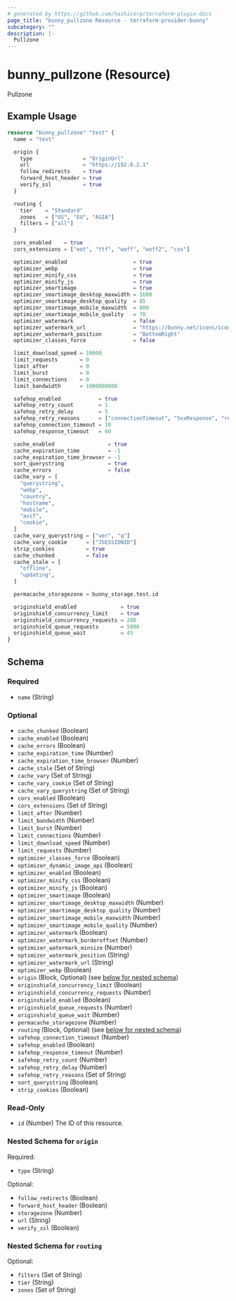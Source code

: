 ```yaml
---
# generated by https://github.com/hashicorp/terraform-plugin-docs
page_title: "bunny_pullzone Resource - terraform-provider-bunny"
subcategory: ""
description: |-
  Pullzone
---
```


# bunny_pullzone (Resource)

Pullzone

## Example Usage

```terraform
resource "bunny_pullzone" "test" {
  name = "test"

  origin {
    type                = "OriginUrl"
    url                 = "https://192.0.2.1"
    follow_redirects    = true
    forward_host_header = true
    verify_ssl          = true
  }

  routing {
    tier    = "Standard"
    zones   = ["US", "EU", "ASIA"]
    filters = ["all"]
  }

  cors_enabled    = true
  cors_extensions = ["eot", "ttf", "woff", "woff2", "css"]

  optimizer_enabled                     = true
  optimizer_webp                        = true
  optimizer_minify_css                  = true
  optimizer_minify_js                   = true
  optimizer_smartimage                  = true
  optimizer_smartimage_desktop_maxwidth = 1600
  optimizer_smartimage_desktop_quality  = 85
  optimizer_smartimage_mobile_maxwidth  = 800
  optimizer_smartimage_mobile_quality   = 70
  optimizer_watermark                   = false
  optimizer_watermark_url               = "https://bunny.net/icons/icon-72x72.png"
  optimizer_watermark_position          = "BottomRight"
  optimizer_classes_force               = false

  limit_download_speed = 10000
  limit_requests       = 0
  limit_after          = 0
  limit_burst          = 0
  limit_connections    = 0
  limit_bandwidth      = 1000000000

  safehop_enabled            = true
  safehop_retry_count        = 1
  safehop_retry_delay        = 5
  safehop_retry_reasons      = ["connectionTimeout", "5xxResponse", "responseTimeout"]
  safehop_connection_timeout = 10
  safehop_response_timeout   = 60

  cache_enabled                 = true
  cache_expiration_time         = -1
  cache_expiration_time_browser = -1
  sort_querystring              = true
  cache_errors                  = false
  cache_vary = [
    "querystring",
    "webp",
    "country",
    "hostname",
    "mobile",
    "avif",
    "cookie",
  ]
  cache_vary_querystring = ["ver", "q"]
  cache_vary_cookie      = ["JSESSIONID"]
  strip_cookies          = true
  cache_chunked          = false
  cache_stale = [
    "offline",
    "updating",
  ]

  permacache_storagezone = bunny_storage.test.id

  originshield_enabled              = true
  originshield_concurrency_limit    = true
  originshield_concurrency_requests = 200
  originshield_queue_requests       = 5000
  originshield_queue_wait           = 45
}
```

<!-- schema generated by tfplugindocs -->
## Schema

### Required

- `name` (String)

### Optional

- `cache_chunked` (Boolean)
- `cache_enabled` (Boolean)
- `cache_errors` (Boolean)
- `cache_expiration_time` (Number)
- `cache_expiration_time_browser` (Number)
- `cache_stale` (Set of String)
- `cache_vary` (Set of String)
- `cache_vary_cookie` (Set of String)
- `cache_vary_querystring` (Set of String)
- `cors_enabled` (Boolean)
- `cors_extensions` (Set of String)
- `limit_after` (Number)
- `limit_bandwidth` (Number)
- `limit_burst` (Number)
- `limit_connections` (Number)
- `limit_download_speed` (Number)
- `limit_requests` (Number)
- `optimizer_classes_force` (Boolean)
- `optimizer_dynamic_image_api` (Boolean)
- `optimizer_enabled` (Boolean)
- `optimizer_minify_css` (Boolean)
- `optimizer_minify_js` (Boolean)
- `optimizer_smartimage` (Boolean)
- `optimizer_smartimage_desktop_maxwidth` (Number)
- `optimizer_smartimage_desktop_quality` (Number)
- `optimizer_smartimage_mobile_maxwidth` (Number)
- `optimizer_smartimage_mobile_quality` (Number)
- `optimizer_watermark` (Boolean)
- `optimizer_watermark_borderoffset` (Number)
- `optimizer_watermark_minsize` (Number)
- `optimizer_watermark_position` (String)
- `optimizer_watermark_url` (String)
- `optimizer_webp` (Boolean)
- `origin` (Block, Optional) (see [below for nested schema](#nestedblock--origin))
- `originshield_concurrency_limit` (Boolean)
- `originshield_concurrency_requests` (Number)
- `originshield_enabled` (Boolean)
- `originshield_queue_requests` (Number)
- `originshield_queue_wait` (Number)
- `permacache_storagezone` (Number)
- `routing` (Block, Optional) (see [below for nested schema](#nestedblock--routing))
- `safehop_connection_timeout` (Number)
- `safehop_enabled` (Boolean)
- `safehop_response_timeout` (Number)
- `safehop_retry_count` (Number)
- `safehop_retry_delay` (Number)
- `safehop_retry_reasons` (Set of String)
- `sort_querystring` (Boolean)
- `strip_cookies` (Boolean)

### Read-Only

- `id` (Number) The ID of this resource.

<a id="nestedblock--origin"></a>
### Nested Schema for `origin`

Required:

- `type` (String)

Optional:

- `follow_redirects` (Boolean)
- `forward_host_header` (Boolean)
- `storagezone` (Number)
- `url` (String)
- `verify_ssl` (Boolean)


<a id="nestedblock--routing"></a>
### Nested Schema for `routing`

Optional:

- `filters` (Set of String)
- `tier` (String)
- `zones` (Set of String)
